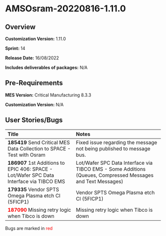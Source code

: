 ﻿# AMSOsram-20220816-1.11.0

## Overview

**Customization Version:** 1.11.0

**Sprint:** 14

**Release Date:** 16/08/2022

**Includes deliverables of packages:** N/A

## Pre-Requirements

**MES Version:** Critical Manufacturing 8.3.3

**Customization Version:** N/A

## User Stories/Bugs

| Title        | Notes            |
| :----------- | :--------------- |
| **185419** Send Critical MES Data Collection to SPACE - Test with Osram | Fixed issue regarding the message not being published to message bus. |
| **186907** 1st Additions to EPIC 406: SPACE - Lot/Wafer SPC Data Interface via TIBCO EMS | Lot/Wafer SPC Data Interface via TIBCO EMS - Some Additions (Queues, Compressed Messages and Text Messages) |
| **179335** Vendor SPTS Omega Plasma etch Cl (5FICP1) | Vendor SPTS Omega Plasma etch Cl (5FICP1) |
| <span style='color:red'>**187090**</span> Missing retry logic when Tibco is down | Missing retry logic when Tibco is down |

Bugs are marked in <span style='color:red'>red</span>

